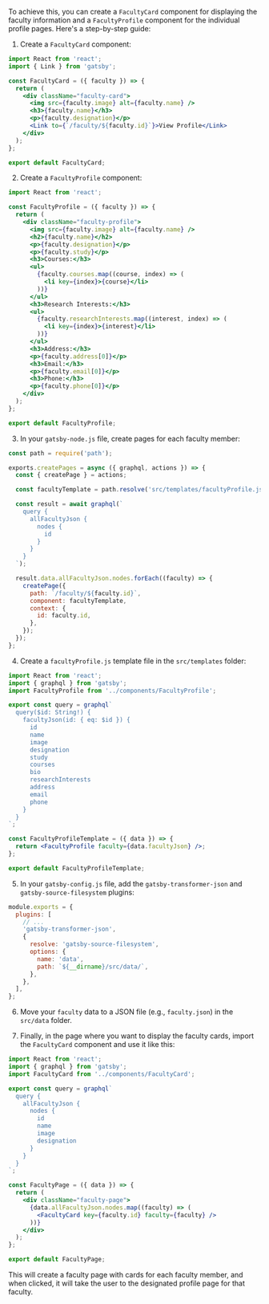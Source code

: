To achieve this, you can create a `FacultyCard` component for displaying the faculty information and a `FacultyProfile` component for the individual profile pages. Here's a step-by-step guide:

1. Create a `FacultyCard` component:

```jsx
import React from 'react';
import { Link } from 'gatsby';

const FacultyCard = ({ faculty }) => {
  return (
    <div className="faculty-card">
      <img src={faculty.image} alt={faculty.name} />
      <h3>{faculty.name}</h3>
      <p>{faculty.designation}</p>
      <Link to={`/faculty/${faculty.id}`}>View Profile</Link>
    </div>
  );
};

export default FacultyCard;
```

2. Create a `FacultyProfile` component:

```jsx
import React from 'react';

const FacultyProfile = ({ faculty }) => {
  return (
    <div className="faculty-profile">
      <img src={faculty.image} alt={faculty.name} />
      <h2>{faculty.name}</h2>
      <p>{faculty.designation}</p>
      <p>{faculty.study}</p>
      <h3>Courses:</h3>
      <ul>
        {faculty.courses.map((course, index) => (
          <li key={index}>{course}</li>
        ))}
      </ul>
      <h3>Research Interests:</h3>
      <ul>
        {faculty.researchInterests.map((interest, index) => (
          <li key={index}>{interest}</li>
        ))}
      </ul>
      <h3>Address:</h3>
      <p>{faculty.address[0]}</p>
      <h3>Email:</h3>
      <p>{faculty.email[0]}</p>
      <h3>Phone:</h3>
      <p>{faculty.phone[0]}</p>
    </div>
  );
};

export default FacultyProfile;
```

3. In your `gatsby-node.js` file, create pages for each faculty member:

```javascript
const path = require('path');

exports.createPages = async ({ graphql, actions }) => {
  const { createPage } = actions;

  const facultyTemplate = path.resolve('src/templates/facultyProfile.js');

  const result = await graphql(`
    query {
      allFacultyJson {
        nodes {
          id
        }
      }
    }
  `);

  result.data.allFacultyJson.nodes.forEach((faculty) => {
    createPage({
      path: `/faculty/${faculty.id}`,
      component: facultyTemplate,
      context: {
        id: faculty.id,
      },
    });
  });
};
```

4. Create a `facultyProfile.js` template file in the `src/templates` folder:

```jsx
import React from 'react';
import { graphql } from 'gatsby';
import FacultyProfile from '../components/FacultyProfile';

export const query = graphql`
  query($id: String!) {
    facultyJson(id: { eq: $id }) {
      id
      name
      image
      designation
      study
      courses
      bio
      researchInterests
      address
      email
      phone
    }
  }
`;

const FacultyProfileTemplate = ({ data }) => {
  return <FacultyProfile faculty={data.facultyJson} />;
};

export default FacultyProfileTemplate;
```

5. In your `gatsby-config.js` file, add the `gatsby-transformer-json` and `gatsby-source-filesystem` plugins:

```javascript
module.exports = {
  plugins: [
    // ...
    'gatsby-transformer-json',
    {
      resolve: 'gatsby-source-filesystem',
      options: {
        name: 'data',
        path: `${__dirname}/src/data/`,
      },
    },
  ],
};
```

6. Move your `faculty` data to a JSON file (e.g., `faculty.json`) in the `src/data` folder.

7. Finally, in the page where you want to display the faculty cards, import the `FacultyCard` component and use it like this:

```jsx
import React from 'react';
import { graphql } from 'gatsby';
import FacultyCard from '../components/FacultyCard';

export const query = graphql`
  query {
    allFacultyJson {
      nodes {
        id
        name
        image
        designation
      }
    }
  }
`;

const FacultyPage = ({ data }) => {
  return (
    <div className="faculty-page">
      {data.allFacultyJson.nodes.map((faculty) => (
        <FacultyCard key={faculty.id} faculty={faculty} />
      ))}
    </div>
  );
};

export default FacultyPage;
```

This will create a faculty page with cards for each faculty member, and when clicked, it will take the user to the designated profile page for that faculty.